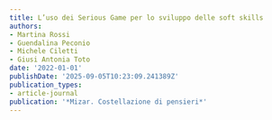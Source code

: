 ```yaml
---
title: L’uso dei Serious Game per lo sviluppo delle soft skills
authors:
- Martina Rossi
- Guendalina Peconio
- Michele Ciletti
- Giusi Antonia Toto
date: '2022-01-01'
publishDate: '2025-09-05T10:23:09.241389Z'
publication_types:
- article-journal
publication: '*Mizar. Costellazione di pensieri*'
---
```

